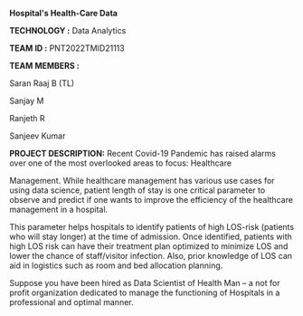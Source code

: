 **Hospital's Health-Care Data**

**TECHNOLOGY :** Data Analytics


**TEAM ID :** PNT2022TMID21113

**TEAM MEMBERS :**

Saran Raaj B (TL)

Sanjay M

Ranjeth R

Sanjeev Kumar


**PROJECT DESCRIPTION:**
Recent Covid-19 Pandemic has raised alarms over one of the most overlooked areas to focus: Healthcare

Management. While healthcare management has various use cases for using data science, patient length of stay is one critical parameter to observe and predict if one wants to improve the efficiency of the healthcare management in a hospital.

This parameter helps hospitals to identify patients of high LOS-risk (patients who will stay longer) at the time of admission. Once identified, patients with high LOS risk can have their treatment plan optimized to minimize LOS and lower the chance of staff/visitor infection. Also, prior knowledge of LOS can aid in logistics such as room and bed allocation planning.

Suppose you have been hired as Data Scientist of Health Man – a not for profit organization dedicated to manage the functioning of Hospitals in a professional and optimal manner.

